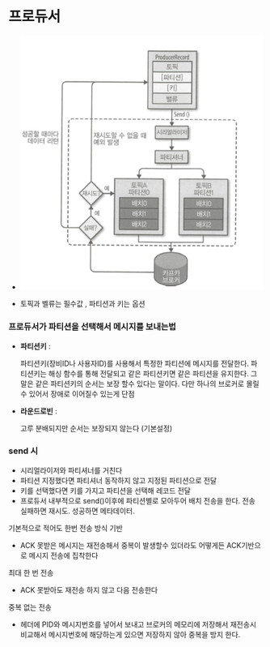 # 프로듀서
* ![](../이미지/kafka_프로듀서.png)

* 토픽과 벨류는 필수값 , 파티션과 키는 옵션 

### 프로듀서가 파티션을 선택해서 메시지를 보내는법
* **파티션키** :  

  파티션키(장비ID나 사용자ID)를 사용해서 특정한 파티션에 메시지를 전달한다. 
  파티션키는 해싱 함수를 통해 전달되고 같은 파티션키면 같은 파티션을 유지한다. 
  그말은 같은 파티션키의 순서는 보장 할수 있다는 말이다. 
  다만 하나의 브로커로 몰릴수 있어서 장애로 이어질수 있는게 단점
* **라운드로빈** : 

  고루 분배되지만 순서는 보장되지 않는다 (기본설정)

### send 시 
* 시리얼라이저와 파티셔너를 거친다 
* 파티션 지정했다면 파티셔너 동작하지 않고 지정된 파티션으로 전달 
* 키를 선택했다면 키를 가지고 파티션을 선택해 레코드 전달 
* 프로듀서 내부적으로 send()이후에 파티션별로 모아두어 배치 전송을 한다. 전송 실패하면 재시도. 성공하면 메타데이터. 

	

기본적으로 적어도 한번 전송 방식 기반 
* ACK 못받은 메시지는 재전송해서 중복이 발생할수 있더라도 어떻게든 ACK기반으로 메시지 전송에 집착한다 

최대 한 번 전송
* ACK 못받아도 재전송 하지 않고 다음 전송한다 

중복 없는 전송 
* 헤더에 PID와 메시지번호를 넣어서 보내고 브로커의 메모리에 저장해서 재전송시 비교해서 메시지번호에 해당하는게 있으면 저장하지 않아 중복을 방지 한다. 

	
